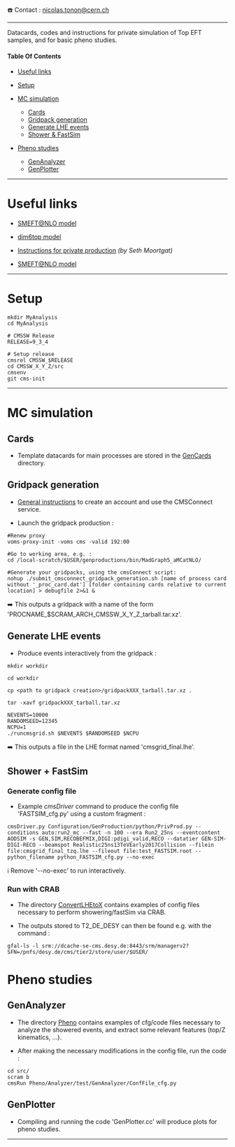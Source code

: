 <!-- ```
mkdir MyAnalysis
cd MyAnalysis
```
:information_source: xxx
:arrow_right: xxx
:heavy_exclamation_mark: xxx -->

:telephone: Contact : nicolas.tonon@cern.ch
_____________________________________________________________________________

Datacards, codes and instructions for private simulation of Top EFT samples, and for basic pheno studies.


#### Table Of Contents

* [Useful links](https://github.com/nicolastonon/EFT-Simu-Pheno#Useful-links)

* [Setup](https://github.com/nicolastonon/EFT-Simu-Pheno#Setup)

* [MC simulation](https://github.com/nicolastonon/EFT-Simu-Pheno#MC-simulation)
    * [Cards](https://github.com/nicolastonon/EFT-Simu-Pheno#Cards)
    * [Gridpack generation](https://github.com/nicolastonon/EFT-Simu-Pheno#Gridpack-generation)
    * [Generate LHE events](https://github.com/nicolastonon/EFT-Simu-Pheno#Generate-LHE-events)
    * [Shower & FastSim](https://github.com/nicolastonon/EFT-Simu-Pheno#shower--fastsim)

* [Pheno studies](https://github.com/nicolastonon/EFT-Simu-Pheno#Pheno-studies)
    * [GenAnalyzer](https://github.com/nicolastonon/EFT-Simu-Pheno#GenAnalyzer)
    * [GenPlotter](https://github.com/nicolastonon/EFT-Simu-Pheno#GenPlotter)

_____________________________________________________________________________

# Useful links

- [SMEFT@NLO model](http://feynrules.irmp.ucl.ac.be/wiki/SMEFTatNLO)

- [dim6top model](https://feynrules.irmp.ucl.ac.be/wiki/dim6top)

- [Instructions for private production](https://docs.google.com/document/d/1YghFcqPGS8lx4OIpHWtpNHD8keQQf1vL5XtAP4TJBuo) *(by Seth Moortgat)*

- [SMEFT@NLO model](http://feynrules.irmp.ucl.ac.be/wiki/SMEFTatNLO)

_____________________________________________________________________________

# Setup

```
mkdir MyAnalysis
cd MyAnalysis

# CMSSW Release
RELEASE=9_3_4

# Setup release
cmsrel CMSSW_$RELEASE
cd CMSSW_X_Y_Z/src
cmsenv
git cms-init
```
_____________________________________________________________________________

# MC simulation

## Cards

* Template datacards for main processes are stored in the [GenCards](https://github.com/nicolastonon/EFT-Simu-Pheno/tree/master/GenCards) directory.

## Gridpack generation

- [General instructions](https://twiki.cern.ch/twiki/bin/view/CMSPublic/WorkBookCMSConnect) to create an account and use the CMSConnect service.

- Launch the gridpack production :

```
#Renew proxy
voms-proxy-init -voms cms -valid 192:00

#Go to working area, e.g. :
cd /local-scratch/$USER/genproductions/bin/MadGraph5_aMCatNLO/

#Generate your gridpacks, using the cmsConnect script:
nohup ./submit_cmsconnect_gridpack_generation.sh [name of process card without '_proc_card.dat'] [folder containing cards relative to current location] > debugfile 2>&1 &
```

<!-- *NB : gridpack generation for the ttZ and tZq processes (including dim6top operators) takes ~30 min.* -->

:arrow_right: This outputs a gridpack with a name of the form 'PROCNAME_$SCRAM_ARCH_CMSSW_X_Y_Z_tarball.tar.xz'.


## Generate LHE events

- Produce events interactively from the gridpack :

```
mkdir workdir

cd workdir

cp <path to gridpack creation>/gridpackXXX_tarball.tar.xz .

tar -xavf gridpackXXX_tarball.tar.xz

NEVENTS=10000
RANDOMSEED=12345
NCPU=1
./runcmsgrid.sh $NEVENTS $RANDOMSEED $NCPU
```

<!-- *NB : generation of 10K events for the ttZ and tZq processes (including dim6top operators) takes ~30 min.* -->

:arrow_right: This outputs a file in the LHE format named 'cmsgrid_final.lhe'.


## Shower + FastSim

### Generate config file

- Example *cmsDriver* command to produce the config file 'FASTSIM_cfg.py' using a custom fragment :
```
cmsDriver.py Configuration/GenProduction/python/PrivProd.py --conditions auto:run2_mc --fast -n 100 --era Run2_25ns --eventcontent AODSIM -s GEN,SIM,RECOBEFMIX,DIGI:pdigi_valid,RECO --datatier GEN-SIM-DIGI-RECO --beamspot Realistic25ns13TeVEarly2017Collision --filein file:cmsgrid_final_tzq.lhe --fileout file:test_FASTSIM.root --python_filename python_FASTSIM_cfg.py --no-exec
```
:information_source: Remove '--no-exec' to run interactively.

### Run with CRAB

- The directory [ConvertLHEtoX](https://github.com/nicolastonon/EFT-Simu-Pheno/tree/master/ConvertLHEtoX) contains examples of config files necessary to perform showering/fastSim via CRAB.

- The outputs stored to T2_DE_DESY can then be found e.g. with the command :

```
gfal-ls -l srm://dcache-se-cms.desy.de:8443/srm/managerv2?SFN=/pnfs/desy.de/cms/tier2/store/user/$USER/
```


# Pheno studies

## GenAnalyzer

- The directory [Pheno](https://github.com/nicolastonon/EFT-Simu-Pheno/tree/master/Pheno) contains examples of cfg/code files necessary to analyze the showered events, and extract some relevant features (top/Z kinematics, ...).

- After making the necessary modifications in the config file, run the code :
```
cd src/
scram b
cmsRun Pheno/Analyzer/test/GenAnalyzer/ConfFile_cfg.py
```

## GenPlotter

- Compiling and running the code 'GenPlotter.cc' will produce plots for pheno studies.

_____________________________________________________________________________
